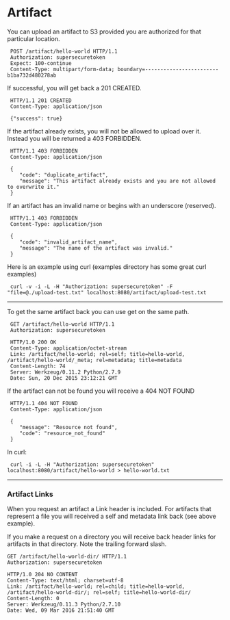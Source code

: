 Artifact
========

You can upload an artifact to S3 provided you are authorized for that particular location.

     POST /artifact/hello-world HTTP/1.1
     Authorization: supersecuretoken
     Expect: 100-continue
     Content-Type: multipart/form-data; boundary=------------------------b1ba732d480278ab

If successful, you will get back a 201 CREATED.

     HTTP/1.1 201 CREATED
     Content-Type: application/json

     {"success": true}

If the artifact already exists, you will not be allowed to upload over it.  Instead you will be returned a
403 FORBIDDEN.

     HTTP/1.1 403 FORBIDDEN
     Content-Type: application/json

     {
        "code": "duplicate_artifact",
        "message": "This artifact already exists and you are not allowed to overwrite it."
     }

If an artifact has an invalid name or begins with an underscore (reserved).

     HTTP/1.1 403 FORBIDDEN
     Content-Type: application/json

     {
        "code": "invalid_artifact_name",
        "message": "The name of the artifact was invalid."
     }



Here is an example using curl (examples directory has some great curl examples)

     curl -v -i -L -H "Authorization: supersecuretoken" -F "file=@./upload-test.txt" localhost:8080/artifact/upload-test.txt

---

To get the same artifact back you can use get on the same path.

     GET /artifact/hello-world HTTP/1.1
     Authorization: supersecuretoken

     HTTP/1.0 200 OK
     Content-Type: application/octet-stream
     Link: /artifact/hello-world; rel=self; title=hello-world, /artifact/hello-world/_meta; rel=metadata; title=metadata
     Content-Length: 74
     Server: Werkzeug/0.11.2 Python/2.7.9
     Date: Sun, 20 Dec 2015 23:12:21 GMT

If the artifact can not be found you will receive a 404 NOT FOUND

     HTTP/1.1 404 NOT FOUND
     Content-Type: application/json

     {
        "message": "Resource not found",
        "code": "resource_not_found"
     }

In curl:

     curl -i -L -H "Authorization: supersecuretoken" localhost:8080/artifact/hello-world > hello-world.txt

---

### Artifact Links

When you request an artifact a Link header is included. For artifacts that represent a file you will received a self and metadata link back (see above example).

If you make a request on a directory you will receive back header links for artifacts in that directory. Note the trailing forward slash.

    GET /artifact/hello-world-dir/ HTTP/1.1
    Authorization: supersecuretoken

    HTTP/1.0 204 NO CONTENT
    Content-Type: text/html; charset=utf-8
    Link: /artifact/hello-world; rel=child; title=hello-world, /artifact/hello-world-dir/; rel=self; title=hello-world-dir/
    Content-Length: 0
    Server: Werkzeug/0.11.3 Python/2.7.10
    Date: Wed, 09 Mar 2016 21:51:40 GMT
